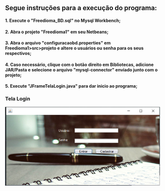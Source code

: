 ## Segue instruções para a execução do programa:

#### 1. Execute o "Freedioma_BD.sql" no Mysql Workbench;
#### 2. Abra o projeto "Freedioma1" em seu Netbeans;
#### 3. Abra o arquivo "configuracaobd.properties" em Freedioma1>src>projeto e altere o usuários ou senha para os seus respectivos;
#### 4. Caso necessário, clique com o botão direito em Bibliotecas, adicione JAR/Pasta e selecione o arquivo "mysql-connector" enviado junto com o projeto;
#### 5. Execute "JFrameTelaLogin.java" para dar inicio ao programa;

### Tela Login
![Tela Login](https://github.com/AlexDeSaran/Freedioma/blob/main/Dem/login.PNG)
